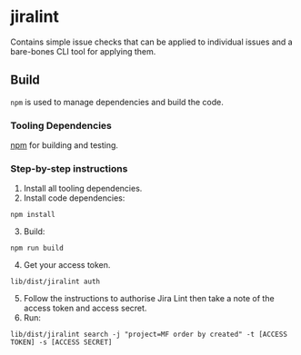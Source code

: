 # jiralint

Contains simple issue checks that can be applied to individual issues and a bare-bones CLI tool for applying them.

## Build

`npm` is used to manage dependencies and build the code.
### Tooling Dependencies

[npm](https://www.npmjs.com/get-npm) for building and testing.

### Step-by-step instructions

1. Install all tooling dependencies.
2. Install code dependencies:
```
npm install
```
3. Build:
```
npm run build
```
4. Get your access token.
```
lib/dist/jiralint auth
```
5. Follow the instructions to authorise Jira Lint then take a note of the access token and access secret.
6. Run:
```
lib/dist/jiralint search -j "project=MF order by created" -t [ACCESS TOKEN] -s [ACCESS SECRET]
```
